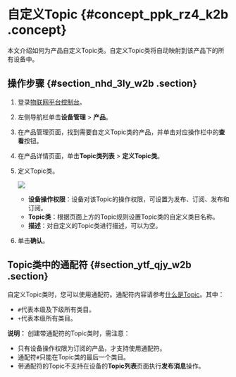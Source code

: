 # 自定义Topic {#concept_ppk_rz4_k2b .concept}

本文介绍如何为产品自定义Topic类。自定义Topic类将自动映射到该产品下的所有设备中。

## 操作步骤 {#section_nhd_3ly_w2b .section}

1.  登录[物联网平台控制台](https://iot.console.aliyun.com)。
2.  左侧导航栏单击**设备管理** \> **产品**。
3.  在产品管理页面，找到需要自定义Topic类的产品，并单击对应操作栏中的**查看**按钮。
4.  在产品详情页面，单击**Topic类列表** \> **定义Topic类**。
5.  定义Topic类。

    ![](http://static-aliyun-doc.oss-cn-hangzhou.aliyuncs.com/assets/img/15450/15469117387118_zh-CN.png)

    -   **设备操作权限**：设备对该Topic的操作权限，可设置为发布、订阅、发布和订阅。
    -   **Topic类**：根据页面上方的Topic规则设置Topic类的自定义类目名称。
    -   **描述**：对自定义的Topic类进行描述，可以为空。
6.  单击**确认**。

## Topic类中的通配符 {#section_ytf_qjy_w2b .section}

自定义Topic类时，您可以使用通配符。通配符内容请参考[什么是Topic](intl.zh-CN/用户指南/产品与设备/Topic/什么是Topic.md#)。其中：

-   `#`代表本级及下级所有类目。
-   `+`代表本级所有类目。

**说明：** 创建带通配符的Topic类时，需注意：

-   只有设备操作权限为订阅的产品，才支持使用通配符。
-   通配符`#`只能在Topic类的最后一个类目。
-   带通配符的Topic不支持在设备的**Topic列表**页面执行**发布消息**操作。

